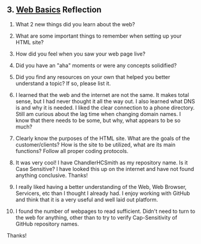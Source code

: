 ## 3. [Web Basics](3_web_basics/readme.md) Reflection

1) What 2 new things did you learn about the web?
2) What are some important things to remember when setting up your HTML site?
3) How did you feel when you saw your web page live?
4) Did you have an "aha" moments or were any concepts solidified?
5) Did you find any resources on your own that helped you better understand a topic? If so, please list it.

1) I learned that the web and the internet are not the same.  It makes total sense, but I had never thought it all the way out.  I also learned what DNS is and why it is needed.  I liked the clear connection to a phone directory.  Still am curious about the lag time when changing domain names.  I know that there needs to be some, but why, what appears to be so much?

2) Clearly know the purposes of the HTML site.  What are the goals of the customer/clients?  How is the site to be utilized, what are its main functions?  Follow all proper coding protocols.

3)  It was very cool!  I have ChandlerHCSmith as my repository name.  Is it Case Sensitive?  I have looked this up on the internet and have not found anything conclusive.  Thanks!

4)  I really liked having a better understanding of the Web, Web Browser, Servicers, etc than I thought I already had.  I enjoy working with GitHub and think that it is a very useful and well laid out platform.

5)  I found the number of webpages to read sufficient.  Didn't need to turn to the web for anything, other than to try to verify Cap-Sensitivity of GitHub repository names.

Thanks!
